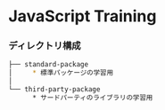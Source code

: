 # JavaScript Training

### ディレクトリ構成
```bash
├── standard-package
│     * 標準パッケージの学習用
│
└── third-party-package
      * サードパーティのライブラリの学習用
```
